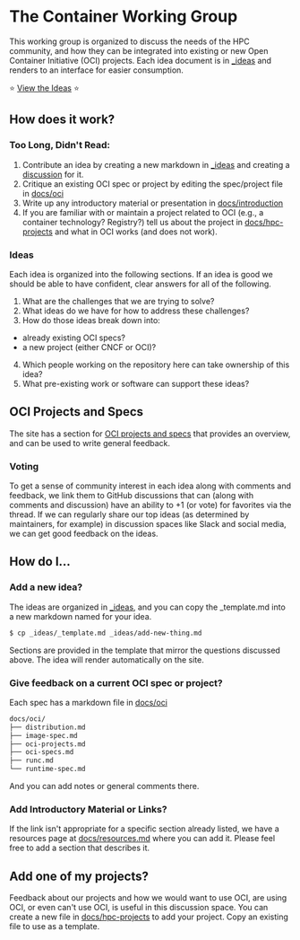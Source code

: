# The Container Working Group

This working group is organized to discuss the needs of the HPC community, and how
they can be integrated into existing or new Open Container Initiative (OCI) projects.
Each idea document is in [_ideas](_ideas) and renders to an interface for easier
consumption.

⭐ [View the Ideas](https://hpc.github.io/containers-wg/) ⭐

## How does it work?

### Too Long, Didn't Read:

1. Contribute an idea by creating a new markdown in [_ideas](_ideas) and creating a [discussion](https://github.com/supercontainers/containers-wg/discussions) for it.
2. Critique an existing OCI spec or project by editing the spec/project file in [docs/oci](docs/oci)
3. Write up any introductory material or presentation in [docs/introduction](docs/introduction)
4. If you are familiar with or maintain a project related to OCI (e.g., a container technology? Registry?) tell us about the project in [docs/hpc-projects](docs/hpc-projects) and what in OCI works (and does not work).

### Ideas

Each idea is organized into the following sections. If an idea is good we should
be able to have confident, clear answers for all of the following.

1. What are the challenges that we are trying to solve?
2. What ideas do we have for how to address these challenges?
3. How do those ideas break down into:
 - already existing OCI specs?
 - a new project (either CNCF or OCI)?
4. Which people working on the repository here can take ownership of this idea?
5. What pre-existing work or software can support these ideas?

## OCI Projects and Specs

The site has a section for [OCI projects and specs](https://hpc.github.io/containers-wg/docs/oci/)
that provides an overview, and can be used to write general feedback.

### Voting

To get a sense of community interest in each idea along with comments and feedback, 
we link them to GitHub discussions that can (along with comments and discussion) 
have an ability to +1 (or vote) for favorites via the thread. If we can regularly
share our top ideas (as determined by maintainers, for example) in discussion spaces
like Slack and social media, we can get good feedback on the ideas.

## How do I...

### Add a new idea?

The ideas are organized in [_ideas](_ideas), and you can copy the _template.md
into a new markdown named for your idea.

```bash
$ cp _ideas/_template.md _ideas/add-new-thing.md
```

Sections are provided in the template that mirror the questions discussed above.
The idea will render automatically on the site.

### Give feedback on a current OCI spec or project?

Each spec has a markdown file in [docs/oci](docs/oci)

```bash
docs/oci/
├── distribution.md
├── image-spec.md
├── oci-projects.md
├── oci-specs.md
├── runc.md
└── runtime-spec.md
```

And you can add notes or general comments there.

### Add Introductory Material or Links?

If the link isn't appropriate for a specific section already listed, we have
a resources page at [docs/resources.md](docs/resources.md) where you can add it.
Please feel free to add a section that describes it.

## Add one of my projects?

Feedback about our projects and how we would want to use OCI, are using OCI, or
even can't use OCI, is useful in this discussion space. You can
create a new file in [docs/hpc-projects](docs/hpc-projects) to add your project.
Copy an existing file to use as a template.
